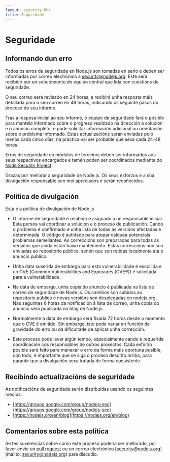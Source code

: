 ```yaml
---
layout: security.hbs
title: Seguridade
---
```

# Seguridade

## Informando dun erro

Todos os erros de seguridade en Node.js son tomadas en serio e deben ser informadas por correo electrónico a 
[security@nodejs.org](mailto:security@nodejs.org).
Este será recibido por un subconxunto do equipo central que lida con cuestións de seguridade.

O seu correo será revisado en 24 horas, e recibirá unha resposta máis detallada para o seu correo en 48 horas,
indicando os seguinte pasos do proceso do seu informe.

Tras a resposa inicial ao seu informe, o equipo de seguridade fará o posible para mantelo informado sobre o progreso
realizado na dirección á solución e o anuncio completo, e pode solicitar información adicional ou orientación sobre o
problema informado.
Estas actualizacións serán enviadas polo menos cada cinco días, na práctica vai ser probable que sexa cada 24-48
horas.

Erros de seguridade en módulos de terceiros deben ser informados aos seus respectivos encargados e tamén poden ser
coordinados mediante do [Node Security Project](https://nodesecurity.io).

Grazas por mellorar a seguridade de Node.js. Os seus esforzos e a súa divulgación responsable son moi apreciados e
serán recoñecidos.

## Política de divulgación

Esta é a política de divulgación de Node.js

- O informe de seguridade é recibido e asignado a un responsable inicial. Esta persoa vai coordinar a solución 
e o proceso de publicación. Cando o problema é confirmado e unha lista de todas as versións afectadas é determinada.
O código é autidado para atopar calquea potenciais problemas semellantes. As correccións son preparadas para todas
as versións que aínda están baixo mantemento. Estas correccións non son enviadas ao repositorio público, senón que
son retidas localmente ata o anuncio público.

- Unha data suxerida de embargo para esta vulnerabilidade é escollida e un CVE (Common Vulnerabilities and  Exposures (CVE®))
é solicitada para a vulnerabilidade.

- Na data de embargo, unha copia do anuncio é publicada na lista de correo de seguridade de Node.js. Os cambios son subidos ao repositorio público e novas versións son desplegadas en nodejs.org. Nas seguintes 6 horas da notificación á lista de correo, unha copia do anuncio será publicada no blog de Node.js. 

- Normalmente a data de embargo será fixada 72 horas desde o momento que o CVE é emitido. Sin embargo, isto pode
variar en función da gravidade do erro ou da dificultade de aplicar unha corrección.

- Este proceso pode levar algún tempo, especialmente cando é requerida coordinación cos responsables de outros
proxectos. Cada esforzo posible será feito para manexar o erro da forma máis oportuna posible, con todo, é 
importante que se siga o proceso descrito arriba, para garantir que a divulgación sexa tratada de forma
consistente.

## Recibindo actualizacións de seguridade

As notificacións de seguridade serán distribuídas usando os seguintes medios.

- [https://groups.google.com/group/nodejs-sec](https://groups.google.com/group/nodejs-sec)
- [https://nodejs.org/en/blog](https://nodejs.org/en/blog)


## Comentarios sobre esta política

Se tes suxerencias sobre como este proceso podería ser mellorado, por favor envíe un [pull request](https://github.com/nodejs/nodejs.org)
ou un correo electrónico [security@nodejs.org] (mailto: security@nodejs.org) para discutilo.
